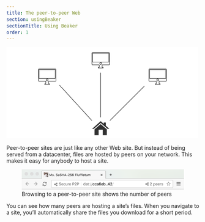```yaml
---
title: The peer-to-peer Web
section: usingBeaker
sectionTitle: Using Beaker
order: 1
---
```


<img src="/img/docs/tour-intro.png" class="centered">

Peer-to-peer sites are just like any other Web site. But instead of being served from a datacenter, files are hosted by peers on your network. This makes it easy for anybody to host a site.

<figure>
<img src="/img/docs/tour-site-peer-count.png">
<figcaption>Browsing to a peer-to-peer site shows the number of peers</figcaption>
</figure>

You can see how many peers are hosting a site’s files. When you navigate to a site, you’ll automatically share the files you download for a short period.
